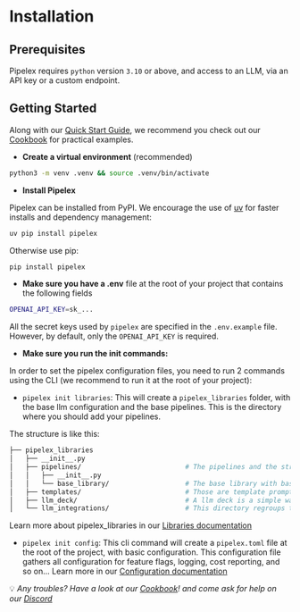 # Installation

## Prerequisites

Pipelex requires `python` version `3.10` or above, and access to an LLM, via an API key or a custom endpoint.

## Getting Started

Along with our [Quick Start Guide](../quick-start/index.md), we recommend you check out our [Cookbook](https://github.com/Pipelex/pipelex-cookbook) for practical examples.

- **Create a virtual environment** (recommended)

```bash
python3 -m venv .venv && source .venv/bin/activate
```

 - **Install Pipelex**

Pipelex can be installed from PyPI. We encourage the use of [uv](https://github.com/astral-sh/uv) for faster installs and dependency management:

```bash
uv pip install pipelex
```

Otherwise use pip:
```bash
pip install pipelex
```

- **Make sure you have a .env** file at the root of your project that contains the following fields

```bash
OPENAI_API_KEY=sk_...
```

All the secret keys used by `pipelex` are specified in the `.env.example` file. However, by default, only the `OPENAI_API_KEY` is required.


- **Make sure you run the init commands:**

In order to set the pipelex configuration files, you need to run 2 commands using the CLI (we recommend to run it at the root of your project):

- `pipelex init libraries`: This will create a `pipelex_libraries` folder, with the base llm configuration and the base pipelines. 
This is the directory where you should add your pipelines. 

The structure is like this:

```bash
├── pipelex_libraries           
│   ├── __init__.py
│   ├── pipelines/                          # The pipelines and the structured output are stored here
│   │   ├── __init__.py
│   │   └── base_library/                   # The base library with basic pipelines
│   ├── templates/                          # Those are template prompt libraries
│   ├── llm_deck/                           # A llm deck is a simple way to name a llm and its configuration.
│   └── llm_integrations/                   # This directory regroups the configuration of the different models
```

Learn more about pipelex_libraries in our [Libraries documentation](../build-reliable-ai-workflows-with-pipelex/kick-off-a-knowledge-pipeline-project.md)

- `pipelex init config`: This cli command will create a `pipelex.toml` file at the root of the project, with basic configuration. This configuration file gathers all configuration for feature flags, logging, cost reporting, and so on... Learn more in our [Configuration documentation](../configuration/index.md)


💡 _Any troubles? Have a look at our [Cookbook](https://github.com/Pipelex/pipelex-cookbook)! and come ask for help on our [Discord](https://go.pipelex.com/discord)_
